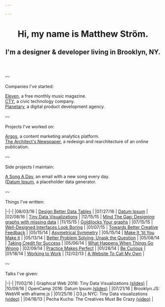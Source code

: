 ```yaml
---

---
```


<header class="l--mar-btm-m">
    <h1 class="t--size-xl t--family-serif t--leading-small t--tracking-tight t--weight-bold">
Hi, my name is Matthew Ström.
    </h1>
    <h2>
I'm a designer &amp; developer living in Brooklyn, NY.
    </h2>
</header>

〰

Companies I've started:

[Eleven](/companies/eleven), a free monthly music magazine.<br/>
[CTY](/companies/cty), a civic technology company.<br/>
[Planetary](https://planetary.io), a digital product development agency.<br/>

〰

Projects I've worked on:

[Argos](/projects/argos), a content marketing analytics platform.<br/>
[The Architect's Newspaper](/projects/archpaper), a redesign and rearchitecture of an online publication.

〰

Side projects I maintain:

[A Song A Day](http://asongaday.co), an email with a new song every day.<br/>
[[Datum Ipsum](http://datumipsum.com), a placeholder data generator.<br/>

〰

Things I've written:

|-|-|
|<span class="c--gray l--mar-right-s">08/03/16</span> | [Design Better Data Tables](/writing/tables) |
|<span class="c--gray l--mar-right-s">07/27/16</span> | [Datum Ipsum](/writing/datum-ipsum) |
|<span class="c--gray l--mar-right-s">02/08/16</span> | [Tiny Data Visualizations](/writing/tiny-data-viz) |
|<span class="c--gray l--mar-right-s">12/15/15</span> | [Mind The Gap: Designing graphs with missing data](/writing/gap) |
|<span class="c--gray l--mar-right-s">11/15/15</span> | [Goldilocks Your graphs](/writing/goldilocks) |
|<span class="c--gray l--mar-right-s">07/15/15</span> | [Well-Designed Interfaces Look Boring](/writing/boring) |
|<span class="c--gray l--mar-right-s">01/07/15</span> | [Towards Better Creative Feedback](/writing/feedback) |
|<span class="c--gray l--mar-right-s">05/15/14</span> | [Asymetrical Symmetry](/writing/go) |
|<span class="c--gray l--mar-right-s">05/15/14</span> | [Make It 'til You Make it](/writing/make-it) |
|<span class="c--gray l--mar-right-s">05/13/14</span> | [Better Problem Solving: Unask the Question](/writing/unask) |
|<span class="c--gray l--mar-right-s">05/08/14</span> | [Taking Credit for Success](/writing/success) |
|<span class="c--gray l--mar-right-s">05/06/14</span> | [What Happens When Things Go Wrong](/writing/wrong) |
|<span class="c--gray l--mar-right-s">02/09/14</span> | [Practice Makes Perfect](/writing/practice) |
|<span class="c--gray l--mar-right-s">01/28/14</span> | [Be Curious](/writing/curiosity) |
|<span class="c--gray l--mar-right-s">01/18/14</span> | [Working to Work](/writing/working) |
|<span class="c--gray l--mar-right-s">12/02/13</span> | [A Website To Call My Own](/writing/website) |


〰

Talks I've given:

|-|-|
|<span class="c--gray l--mar-right-s">11/02/16</span> | Graphical Web 2016: Tiny Data Visualizations [(slides)](slides.com/matthewstrom/tinycharts) |
|<span class="c--gray l--mar-right-s">10/09/16</span> | OpenCamp 2016: Datum Ipsum [(slides)](http://slides.com/matthewstrom/datumipsum) |
|<span class="c--gray l--mar-right-s">07/21/16</span> | Brooklyn.JS: WebVR with aframe.js |
|<span class="c--gray l--mar-right-s">01/25/16</span> | D3.js NYC: Tiny Data visualizations [(video)](https://www.youtube.com/watch?v=Gtlb8VIszrU) |
|<span class="c--gray l--mar-right-s">04/18/13</span> | Pecha Kucha: The Creatives Must Be Crazy [(video)](https://www.youtube.com/watch?v=xpb_0Tadu6g) |

